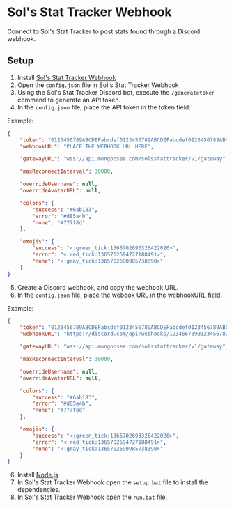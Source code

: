 # Sol's Stat Tracker Webhook
Connect to Sol's Stat Tracker to post stats found through a Discord webhook.

## Setup
1. Install [Sol's Stat Tracker Webhook](https://github.com/mongoo-se/sols-stat-tracker-webhook/releases/download/v1.0.0/Sol.s.Stat.Tracker.Webhook.zip)
2. Open the `config.json` file in Sol's Stat Tracker Webhook
3. Using the Sol's Stat Tracker Discord bot, execute the `/generatetoken` command to generate an API token.
4. In the `config.json` file, place the API token in the token field.

Example:
```json
{
    "token": "0123456789ABCDEFabcdef0123456789ABCDEFabcdef0123456789ABCDEFabcdef01234567",
    "webhookURL": "PLACE THE WEBHOOK URL HERE",

    "gatewayURL": "wss://api.mongoosee.com/solsstattracker/v1/gateway",

    "maxReconnectInterval": 30000,

    "overrideUsername": null,
    "overrideAvatarURL": null,

    "colors": {
        "success": "#6ab183",
        "error": "#d85a4b",
        "none": "#777f8d"
    },

    "emojis": {
        "success": "<:green_tick:1365702693326422026>",
        "error": "<:red_tick:1365702694727188491>",
        "none": "<:gray_tick:1365702690985738390>"
    }
}
```
5. Create a Discord webhook, and copy the webhook URL.
4. In the `config.json` file, place the webook URL in the webhookURL field.

Example:
```json
{
    "token": "0123456789ABCDEFabcdef0123456789ABCDEFabcdef0123456789ABCDEFabcdef01234567",
    "webhookURL": "https://discord.com/api/webhooks/123456789012345678/AbCdEfGhIjKlMnOpQrStUvWxYz0123456789abcdef",

    "gatewayURL": "wss://api.mongoosee.com/solsstattracker/v1/gateway",

    "maxReconnectInterval": 30000,

    "overrideUsername": null,
    "overrideAvatarURL": null,

    "colors": {
        "success": "#6ab183",
        "error": "#d85a4b",
        "none": "#777f8d"
    },

    "emojis": {
        "success": "<:green_tick:1365702693326422026>",
        "error": "<:red_tick:1365702694727188491>",
        "none": "<:gray_tick:1365702690985738390>"
    }
}
```


6. Install [Node.js](https://nodejs.org/en)
7. In Sol's Stat Tracker Webhook open the `setup.bat` file to install the dependencies.
8. In Sol's Stat Tracker Webhook open the `run.bat` file.
